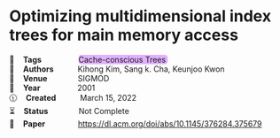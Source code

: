 # Optimizing multidimensional index trees for main memory access

🔎    **Tags**                 <span style="background-color:  #e0b0ff;border-radius:5px;">Cache-conscious Trees </span>   
🧟    **Authors**              Kihong Kim, Sang k. Cha, Keunjoo Kwon      
🚏    **Venue**               SIGMOD   
📅    **Year**                 2001   
🕦    **Created**              March 15, 2022  
⏳    **Status**                Not Complete  
🔗    **Paper**                https://dl.acm.org/doi/abs/10.1145/376284.375679   

